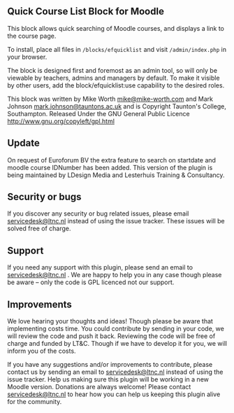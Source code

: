 ## Quick Course List Block for Moodle

This block allows quick searching of Moodle courses, and displays a link to the course page.

To install, place all files in `/blocks/efquicklist` and visit `/admin/index.php` in your browser.

The block is designed first and foremost as an admin tool, so will only be viewable by teachers, admins and managers by default.
To make it visible by other users, add the block/efquicklist:use capability to the desired roles.

This block was written by Mike Worth <mike@mike-worth.com> and Mark Johnson <mark.johnson@tauntons.ac.uk> and is
Copyright Taunton's College, Southampton.
Released Under the GNU General Public Licence http://www.gnu.org/copyleft/gpl.html

## Update
On request of Euroforum BV the extra feature to search on startdate and moodle course IDNumber has been added. 
This version of the plugin is being maintained by LDesign Media and Lesterhuis Training & Consultancy. 

## Security or bugs
If you discover any security or bug related issues, please email servicedesk@ltnc.nl  instead of using the issue tracker.
These issues will be solved free of charge. 
 
## Support 
If you need any support with this plugin, please send an email to servicedesk@ltnc.nl . 
We are happy to help you in any case though please be aware – only the code is GPL licenced not our support.
 
## Improvements 
We love hearing your thoughts and ideas! Though please be aware that implementing costs time. 
You could contribute by sending in your code, we will review the code and push it back. Reviewing the code will be free of charge and funded by LT&C. 
Though if we have to develop it for you, we will inform you of the costs. 

If you have any suggestions and/or improvements to contribute, please contact us by sending an email to servicedesk@ltnc.nl instead of using the issue tracker. 
Help us making sure this plugin will be working in a new Moodle version.
Donations are always welcome! Please contact servicedesk@ltnc.nl to hear how you can help us keeping this plugin alive for the community. 
